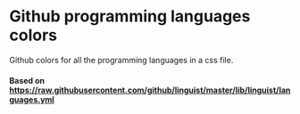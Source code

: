 # Github programming languages colors
Github colors for all the programming languages in a css file.

#### Based on https://raw.githubusercontent.com/github/linguist/master/lib/linguist/languages.yml
